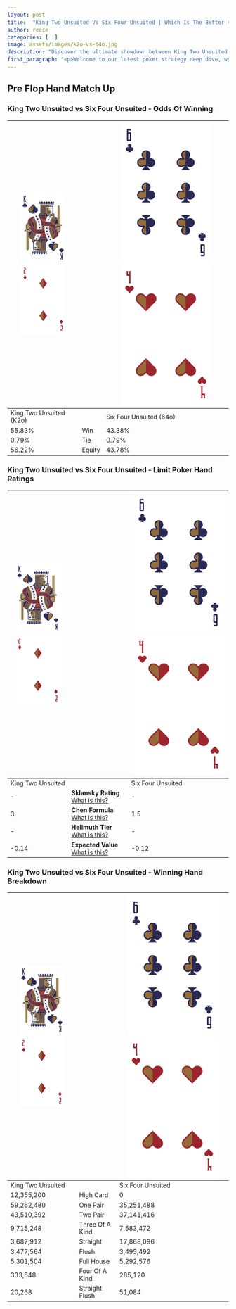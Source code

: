 ```yaml
---
layout: post
title:  "King Two Unsuited Vs Six Four Unsuited | Which Is The Better Hand In Poker? A Complete Guide"
author: reece
categories: [  ]
image: assets/images/k2o-vs-64o.jpg
description: "Discover the ultimate showdown between King Two Unsuited and Six Four Unsuited in poker! Uncover the odds, strategies, and scenarios where one hand triumphs over the other. Get ready to up your poker game with this thrilling analysis."
first_paragraph: "<p>Welcome to our latest poker strategy deep dive, where we're pitting two distinct hands against each other in a high-stakes showdown: King Two Unsuited vs Six Four Unsuited.</p><p>In the dynamic world of poker, every decision counts, and knowing which hand holds the upper hand is key to your success at the table.</p><p>In this article, we'll dissect these two hands, explore the scenarios where one dominates the other, and equip you with the knowledge to make strategic choices that can tip the odds in your favor.</p><p>Get ready to unravel the intriguing dynamics of these poker hands and elevate your game to new heights.</p>"
---
```




[comment]: # (sp0)

## Pre Flop Hand Match Up

<div class="table hand-ratings" markdown="1"> 



### King Two Unsuited vs Six Four Unsuited - Odds Of Winning


    
| ![image info](assets/images/hand1/K.png) ![image info](assets/images/hand1/2o.png) |  | ![image info](assets/images/hand2/6.png) ![image info](assets/images/hand2/4o.png) |
| -------- | -------- | -------- |
| King Two Unsuited (K2o) |  | Six Four Unsuited (64o) |
| 55.83% | Win | 43.38% |
| 0.79% | Tie | 0.79% |
| 56.22% | Equity | 43.78% |




[comment]: # (sp1)



### King Two Unsuited vs Six Four Unsuited - Limit Poker Hand Ratings


    
| ![image info](assets/images/hand1/K.png) ![image info](assets/images/hand1/2o.png) |  | ![image info](assets/images/hand2/6.png) ![image info](assets/images/hand2/4o.png) |
| -------- | -------- | -------- |
| King Two Unsuited |  | Six Four Unsuited |
| - | **Sklansky Rating** [What is this?](/sklansky-rating-explained) | - |
| 3 | **Chen Formula** [What is this?](/chen-formula-explained) | 1.5 |
| - | **Hellmuth Tier** [What is this?](/Hellmuth-tier-explained) | - |
| -0.14 | **Expected Value** [What is this?](/expected-value-explained) | -0.12 |




[comment]: # (sp2)



### King Two Unsuited vs Six Four Unsuited - Winning Hand Breakdown


    
| ![image info](assets/images/hand1/K.png) ![image info](assets/images/hand1/2o.png) |  | ![image info](assets/images/hand2/6.png) ![image info](assets/images/hand2/4o.png) |
| -------- | -------- | -------- |
| King Two Unsuited |  | Six Four Unsuited |
| 12,355,200 | High Card | 0 |
| 59,262,480 | One Pair | 35,251,488 |
| 43,510,392 | Two Pair | 37,141,416 |
| 9,715,248 | Three Of A Kind | 7,583,472 |
| 3,687,912 | Straight | 17,868,096 |
| 3,477,564 | Flush | 3,495,492 |
| 5,301,504 | Full House | 5,292,576 |
| 333,648 | Four Of A Kind | 285,120 |
| 20,268 | Straight Flush | 51,084 |




[comment]: # (sp3)



</div>

[comment]: # (sp4)



[comment]: # (sp5)

